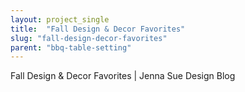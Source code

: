 ```yaml
---
layout: project_single
title:  "Fall Design & Decor Favorites"
slug: "fall-design-decor-favorites"
parent: "bbq-table-setting"
---
```

Fall Design & Decor Favorites | Jenna Sue Design Blog